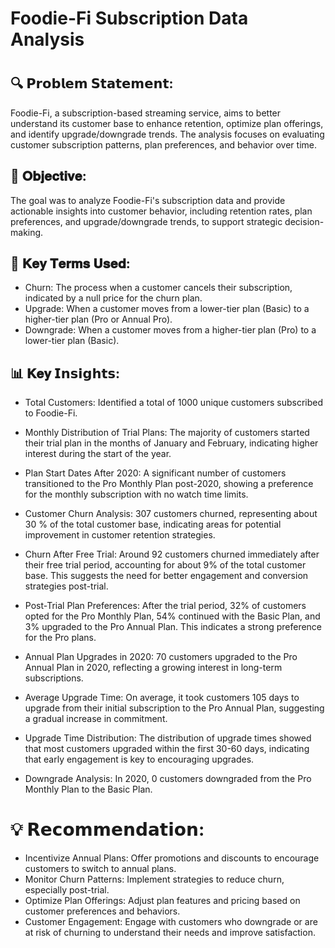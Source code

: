 # Foodie-Fi Subscription Data Analysis
#

## 🔍 𝗣𝗿𝗼𝗯𝗹𝗲𝗺 𝗦𝘁𝗮𝘁𝗲𝗺𝗲𝗻𝘁:
Foodie-Fi, a subscription-based streaming service, aims to better understand its customer base to enhance retention, optimize plan offerings, and identify upgrade/downgrade trends. The analysis focuses on evaluating customer subscription patterns, plan preferences, and behavior over time.

## 🎯 𝐎𝐛𝐣𝐞𝐜𝐭𝐢𝐯𝐞:
The goal was to analyze Foodie-Fi's subscription data and provide actionable insights into customer behavior, including retention rates, plan preferences, and upgrade/downgrade trends, to support strategic decision-making.

## 📌 𝐊𝐞𝐲 𝐓𝐞𝐫𝐦𝐬 𝐔𝐬𝐞𝐝:
- Churn: The process when a customer cancels their subscription, indicated by a null price for the churn plan.
- Upgrade: When a customer moves from a lower-tier plan (Basic) to a higher-tier plan (Pro or Annual Pro).
- Downgrade: When a customer moves from a higher-tier plan (Pro) to a lower-tier plan (Basic).

## 📊 𝐊𝐞𝐲 𝗜𝗻𝘀𝗶𝗴𝗵𝘁𝘀:
- Total Customers: Identified a total of 1000 unique customers subscribed to Foodie-Fi.
  
- Monthly Distribution of Trial Plans: The majority of customers started their trial plan in the months of January and February, indicating higher interest during the start of the year.
  
- Plan Start Dates After 2020: A significant number of customers transitioned to the Pro Monthly Plan post-2020, showing a preference for the monthly subscription with no watch time limits.

- Customer Churn Analysis: 307 customers churned, representing about 30 % of the total customer base, indicating areas for potential improvement in customer retention strategies.
  
- Churn After Free Trial: Around 92 customers churned immediately after their free trial period, accounting for about 9% of the total customer base. This suggests the need for better engagement and conversion strategies post-trial.
  
- Post-Trial Plan Preferences: After the trial period, 32% of customers opted for the Pro Monthly Plan, 54% continued with the Basic Plan, and 3% upgraded to the Pro Annual Plan. This indicates a strong preference for the Pro plans.

- Annual Plan Upgrades in 2020: 70 customers upgraded to the Pro Annual Plan in 2020, reflecting a growing interest in long-term subscriptions.
  
- Average Upgrade Time: On average, it took customers 105 days to upgrade from their initial subscription to the Pro Annual Plan, suggesting a gradual increase in commitment.
  
- Upgrade Time Distribution: The distribution of upgrade times showed that most customers upgraded within the first 30-60 days, indicating that early engagement is key to encouraging upgrades.
  
- Downgrade Analysis: In 2020, 0 customers downgraded from the Pro Monthly Plan to the Basic Plan.
  
# 💡 𝗥𝗲𝗰𝗼𝗺𝗺𝗲𝗻𝗱𝗮𝘁𝗶𝗼𝗻:
- Incentivize Annual Plans: Offer promotions and discounts to encourage customers to switch to annual plans.
- Monitor Churn Patterns: Implement strategies to reduce churn, especially post-trial.
- Optimize Plan Offerings: Adjust plan features and pricing based on customer preferences and behaviors.
- Customer Engagement: Engage with customers who downgrade or are at risk of churning to understand their needs and improve satisfaction.
